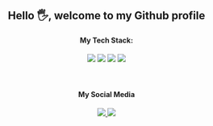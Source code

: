 <h2 align="center"><strong>Hello 🖐, welcome to my Github profile</strong></h2>

<h4 align="center"><strong>My Tech Stack:</strong></h4>

<div align='center'>
	<img src='https://img.shields.io/badge/javascript-%23323330.svg?style=for-the-badge&logo=javascript&logoColor=%23F7DF1E' />
	<!-- <img src='https://img.shields.io/badge/typescript-%23007ACC.svg?style=for-the-badge&logo=typescript&logoColor=white' /> -->
	<img src='https://img.shields.io/badge/react-%2320232a.svg?style=for-the-badge&logo=react&logoColor=%2361DAFB' />
	<!-- <img src='https://img.shields.io/badge/Next-black?style=for-the-badge&logo=next.js&logoColor=white' /> -->
	<img src='https://img.shields.io/badge/-GraphQL-E10098?style=for-the-badge&logo=graphql&logoColor=white' />
	<img src='https://img.shields.io/badge/-ApolloGraphQL-311C87?style=for-the-badge&logo=apollo-graphql' />
</div>
<br />
<br />

<!-- <div align='center'>
<a href="https://github.com/daffadmr">
  <img src="https://github-readme-stats.vercel.app/api?username=daffadmr&theme=gotham&hide_border=false&include_all_commits=false&count_private=false" />
</a>
</div >

<div align='center'>
  <img src='https://github-readme-streak-stats.herokuapp.com/?user=daffadmr&theme=gotham&hide_border=false' />
</div> -->

<div align='center'>
<h4 align="center"><strong>My Social Media</strong></h4>
	<a href='https://linkedin.com/in/daffadmr/'>
	<img src='https://img.shields.io/badge/LinkedIn-%230077B5.svg?logo=linkedin&logoColor=white' />
</a>
<a href='https://twitter.com/daffadmr'>
	<img src='https://img.shields.io/twitter/url?label=twitter&style=social&url=https%3A%2F%2Ftwitter.com%2Fdaffadmr' />
</a>
</div>
